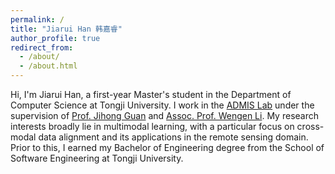 ```yaml
---
permalink: /
title: "Jiarui Han 韩嘉睿"
author_profile: true
redirect_from: 
  - /about/
  - /about.html
---
```


Hi, I'm Jiarui Han, a first-year Master's student in the Department of Computer Science at Tongji University. I work in the [ADMIS Lab](https://admis-tongji.github.io/) under the supervision of [Prof. Jihong Guan](https://cs.tongji.edu.cn/info/1061/2814.htm) and [Assoc. Prof. Wengen Li](https://cs.tongji.edu.cn/info/1063/2826.htm). My research interests broadly lie in multimodal learning, with a particular focus on cross-modal data alignment and its applications in the remote sensing domain. Prior to this, I earned my Bachelor of Engineering degree from the School of Software Engineering at Tongji University.

